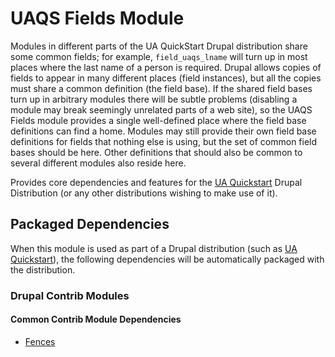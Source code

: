 # UAQS Fields Module

Modules in different parts of the UA QuickStart Drupal distribution share some common fields; for example, `field_uaqs_lname` will turn up in most places where the last name of a person is required. Drupal allows copies of fields to appear in many different places (field instances), but all the copies must share a common definition (the field base). If the shared field bases turn up in arbitrary modules there will be subtle problems (disabling a module may break seemingly unrelated parts of a web site), so the UAQS Fields module provides a single well-defined place where the field base definitions can find a home. Modules may still provide their own field base definitions for fields that nothing else is using, but the set of common field bases should be here. Other definitions that should also be common to several different modules also reside here.

Provides core dependencies and features for the [UA Quickstart](https://bitbucket.org/ua_drupal/ua_quickstart) Drupal Distribution (or any other distributions wishing to make use of it).

## Packaged Dependencies

When this module is used as part of a Drupal distribution (such as [UA Quickstart](https://bitbucket.org/ua_drupal/ua_quickstart)), the following dependencies will be automatically packaged with the distribution.

### Drupal Contrib Modules

#### Common Contrib Module Dependencies
- [Fences](https://www.drupal.org/project/fences)
